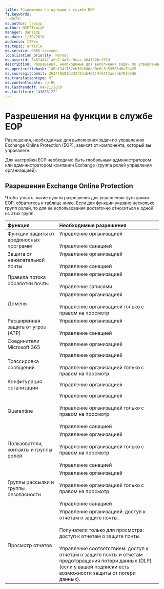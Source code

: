 ```yaml
---
title: Разрешения на функции в службе EOP
f1.keywords:
- NOCSH
ms.author: tracyp
author: MSFTTracyP
manager: dansimp
ms.date: 1/30/2018
audience: ITPro
ms.topic: article
ms.service: O365-seccomp
localization_priority: Normal
ms.assetid: 34674847-a6b7-4a7e-9eaa-b64f22bc150d
description: Разрешения, необходимые для выполнения задач по управлению службой Microsoft Exchange Online Protection (EOP), зависят от управляемых функций.
ms.openlocfilehash: 146bf34f157eb30e680ad9e0c3e53501d6e7b425
ms.sourcegitcommit: 2614f8b81b332f8dab461f4f64f3adaa6703e0d6
ms.translationtype: MT
ms.contentlocale: ru-RU
ms.lasthandoff: 04/21/2020
ms.locfileid: "43638122"
---
```

# <a name="feature-permissions-in-eop"></a>Разрешения на функции в службе EOP

Разрешения, необходимые для выполнения задач по управлению Exchange Online Protection (EOP), зависят от компонента, который вы управляете.

Для настройки EOP необходимо быть глобальным администратором или администратором компании Exchange (группа ролей управления организацией).

## <a name="exchange-online-protection-permissions"></a>Разрешения Exchange Online Protection

Чтобы узнать, какие нужны разрешения для управления функциями EOP, обратитесь к таблице ниже. Если для функции указано несколько групп ролей, то для ее использования достаточно относиться к одной из этих групп.

|**Функция**|**Необходимые разрешения**|
|:-----|:-----|
|Функции защиты от вредоносных программ|Управление организацией <br/><br/> Управление санацией|
|Защита от нежелательной почты|Управление организацией <br/><br/> Управление санацией|
|Правила потока обработки почты|Управление организацией <br/><br/> Управление записями|
|Домены|Управление организацией <br/><br/> Управление организацией только с правом на просмотр|
|Расширенная защита от угроз (ATP)|Управление организацией <br/><br/> Управление санацией|
|Соединители Microsoft 365|Управление организацией|
|Трассировка сообщений|Управление организацией <br/><br/> Управление организацией только с правом на просмотр|
|Конфигурация организации|Управление организацией|
|Quarantine|Управление организацией <br/><br/> Управление организацией только с правом на просмотр <br/><br/> Управление санацией|
|Пользователи, контакты и группы ролей|Управление организацией <br/><br/> Управление организацией только с правом на просмотр <br/><br/> Управление санацией|
|Группы рассылки и группы безопасности|Управление организацией <br/><br/> Управление организацией только с правом на просмотр <br/><br/> Управление санацией|
|Просмотр отчетов|Управление организацией: доступ к отчетам о защите почты. <br/><br/> Получатели только для просмотра: доступ к отчетам о защите почты.  <br/><br/> Управление соответствием: доступ к отчетам о защите почты и отчетам предотвращения потери данных (DLP) (если у вашей подписки есть возможности защиты от потери данных).|
